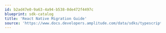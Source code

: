 ```yaml
---
id: b2ad47e0-9a63-4a94-b538-0de472f4497c
blueprint: sdk-catalog
title: 'React Native Migration Guide'
source: 'https://www.docs.developers.amplitude.com/data/sdks/typescript-react-native/migration/'
---
```


